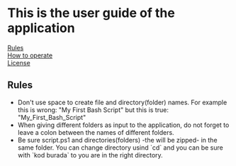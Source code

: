 # This is the user guide of the application
<nav>
<a href="#rules">Rules</a><br>
<a href="#hto">How to operate</a><br>
<a href="#license">License</a><br>
</nav>
<h2 id="rules">Rules</h2>
<ul>
  <li>Don't use space to create file and directory(folder) names. For example this is wrong: "My First Bash Script" but this is true: "My_First_Bash_Script"</li>
  <li>When giving different folders as input to the application, do not forget to leave a colon between the names of different folders.</li>
<li>Be sure script.ps1 and directories(folders) -the will be zipped- in the same folder. You can change directory usind `cd` and you can be sure with `kod burada` to you are in the right directory.</li>
</ul>
